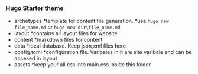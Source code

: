 ### Hugo Starter theme
  * archetypes
    *template for content file generation.
    *use `hugo new file_name.md` or `hugo new dir\file_name.md`
  * layout
      *contains all layout files for website
  * content 
      *markdown files for content
  * data 
    *local database. Keep json,xml files here
  * config.toml 
      *configuration file. Varibales in it are site varibale and can be accesed in layout 
  * assets
      *keep your all css into main.css inside this folder
             
